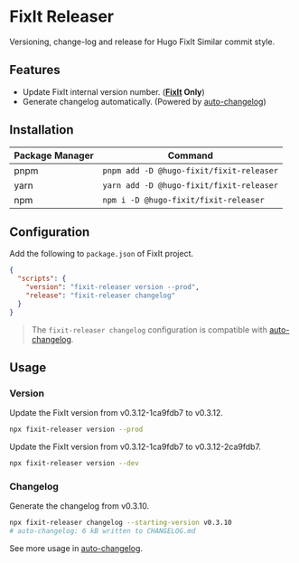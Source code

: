 # FixIt Releaser

Versioning, change-log and release for Hugo FixIt Similar commit style.

## Features

- Update FixIt internal version number. (**[FixIt](https://github.com/hugo-fixit/FixIt) Only**)
- Generate changelog automatically. (Powered by [auto-changelog](https://github.com/cookpete/auto-changelog))

## Installation

| Package Manager | Command                                  |
| --------------- | ---------------------------------------- |
| pnpm            | `pnpm add -D @hugo-fixit/fixit-releaser` |
| yarn            | `yarn add -D @hugo-fixit/fixit-releaser` |
| npm             | `npm i -D @hugo-fixit/fixit-releaser`    |

## Configuration

Add the following to `package.json` of FixIt project.

```json
{
  "scripts": {
    "version": "fixit-releaser version --prod",
    "release": "fixit-releaser changelog"
  }
}
```

> The `fixit-releaser changelog` configuration is compatible with [auto-changelog](https://github.com/cookpete/auto-changelog).

## Usage

### Version

Update the FixIt version from v0.3.12-1ca9fdb7 to v0.3.12.

```bash
npx fixit-releaser version --prod
```

Update the FixIt version from v0.3.12-1ca9fdb7 to v0.3.12-2ca9fdb7.

```bash
npx fixit-releaser version --dev
```

### Changelog

Generate the changelog from v0.3.10.

```bash
npx fixit-releaser changelog --starting-version v0.3.10
# auto-changelog: 6 kB written to CHANGELOG.md
```

See more usage in [auto-changelog](https://github.com/cookpete/auto-changelog).

